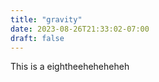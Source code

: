 ```yaml
---
title: "gravity"
date: 2023-08-26T21:33:02-07:00
draft: false
---
```


This is a eightheeheheheheh

